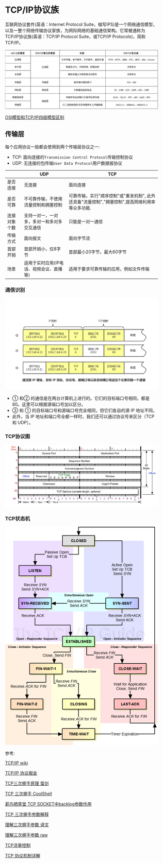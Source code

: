 # TCP/IP协议族

互联网协议套件(英语：Internet Protocol Suite，缩写IPS)是一个网络通信模型，以及一整个网络传输协议家族，为网际网络的基础通信架构。它常被通称为TCP/IP协议族(英语：TCP/IP Protocol Suite，或TCP/IP Protocols)，简称TCP/IP。

![OSI七层模型和TCP/IP概念层模型](../images/计算机网络体系结构分层.jpg)

[OSI模型和TCP/IP四层模型区别][OSI模型和TCP/IP四层模型区别]


## 传输层

每个应用协议一般都会使用到两个传输层协议之一:
- TCP: 面向连接的`Transmission Control Protocol`传输控制协议
- UDP: 无连接的包传输`User Data Protocol`用户数据报协议


| |UDP|	TCP
|-|-|-
|是否连接|	无连接|	面向连接
|是否可靠|	不可靠传输，不使用流量控制和拥塞控制|	可靠传输，实行"顺序控制"或"重发机制", 此外还具备"流量控制","拥塞控制",提高网络利用率等众多功能.
|连接对象个数|	支持一对一，一对多，多对一和多对多交互通信|	只能是一对一通信
|传输方式|	面向报文|	面向字节流
|首部开销|	首部开销小，仅8字节| 首部最小20字节，最大60字节
|场景|	适用于实时应用(IP电话、视频会议、直播等)|	适用于要求可靠传输的应用，例如文件传输




### 通信识别

![五元组通信识别](../images/五元组通信识别.jpg)
- ① 和② 的通信是在两台计算机上进行的。它们的目标端口号相同，都是80。这里可以根据源端口号加以区分。
- ③ 和 ① 的目标端口号和源端口号完全相同，但它们各自的源 IP 地址不同。
- 此外，当 IP 地址和端口号全都一样时，我们还可以通过协议号来区分（TCP 和 UDP）。


### TCP协议图

![TCP-Header](../images/TCP-Header.jpg)


### TCP状态机

![TCP 状态机](../images/tcpfsm.png)

参考:

[TCP/IP wiki](https://zh.wikipedia.org/wiki/TCP/IP%E5%8D%8F%E8%AE%AE%E6%97%8F)

[TCP/IP 协议掘金](https://juejin.im/post/5a069b6d51882509e5432656)

[OSI模型和TCP/IP四层模型区别]:https://blog.minhow.com/2017/01/07/protocol/tcp-osi/

[TCP三次握手原理 蛰剑](https://mp.weixin.qq.com/s?__biz=MzIzOTU0NTQ0MA==&mid=2247487779&idx=1&sn=0980243dcec05c5df8e2e60937c2c5ed&chksm=e9292c2cde5ea53a7b309e3575c78940a378b358292a3badb828d6c9bb6e8d3997800564b1d5&mpshare=1&scene=1&srcid=0705YKtkQfwoIBJorSbc9P6C&key=bdf2aa31ef4130cff6d1a3d40f6a443e01361dbb0604f3bdb4d6c7d9f7ad547361679b3c0c53dde796febe48f55d38d621aef26d1f8387eca847d862f32feff9f3360478f410999799023277a2afd6e9&ascene=1&uin=MTE5MjQ0MzcwOQ%3D%3D&devicetype=Windows+10&version=62060739&lang=zh_CN&pass_ticket=KufbyZ%2BG%2BfDdjYJR%2FqCfheEoAu1P2vVxjviuwztEkEKgigoWTk3aCR%2FLfRfaElcI)

[TCP 三次握手 CoolShell](https://coolshell.cn/articles/11564.html)

[莿鸟栖草堂 TCP SOCKET中backlog参数作用](https://www.cnxct.com/something-about-phpfpm-s-backlog/)

[TCP 三次握手参数解释](https://notfalse.net/26/tcp-seq)

[理解三次握手参数 译文](https://blog.csdn.net/a19881029/article/details/38091243)

[理解三次握手参数 raw](http://packetlife.net/blog/2010/jun/7/understanding-tcp-sequence-acknowledgment-numbers/)

[TCP流量控制](https://notfalse.net/24/tcp-flow-control)

[TCP 协议机制详解](https://juejin.im/post/5ba895a06fb9a05ce95c5dac)
